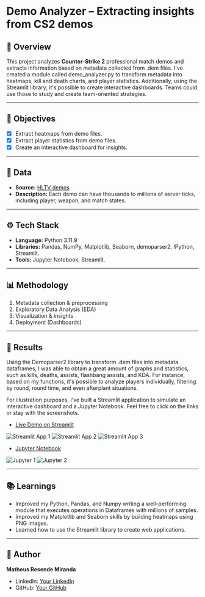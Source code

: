 #  Demo Analyzer – Extracting insights from CS2 demos

## 📌 Overview
This project analyzes **Counter-Strike 2** professional match demos and extracts information based on metadata collected from .dem files. I've created a module called demo_analyzer.py to transform metadata into heatmaps, kill and death charts, and player statistics. Additionally, using the Streamlit library, it's possible to create interactive dashboards. Teams could use those to study and create team-oriented strategies. 

---

## 🎯 Objectives
- [x] Extract heatmaps from demo files.  
- [x] Extract player statistics from demo files.  
- [x] Create an interactive dashboard for insights.  

---

## 📂 Data
- **Source:** [HLTV demos](https://www.hltv.org/)  
- **Description:** Each demo can have thousands to millions of server ticks, including player, weapon, and match states.  

---

## ⚙️ Tech Stack
- **Language:** Python 3.11.9  
- **Libraries:** Pandas, NumPy, Matplotlib, Seaborn, demoparser2, IPython, Streamlit.  
- **Tools:** Jupyter Notebook, Streamlit.  

---

## 📊 Methodology
1. Metadata collection & preprocessing  
2. Exploratory Data Analysis (EDA)    
3. Visualization & insights  
4. Deployment (Dashboards)  

---

## 🚀 Results

Using the Demoparser2 library to transform .dem files into metadata dataframes, I was able to obtain a great amount of graphs and statistics, such as kills, deaths, assists, flashbang assists, and KDA. For instance, based on my functions, it's possible to analyze players individually, filtering by round, round time, and even afterplant situations.

For illustration purposes, I've built a Streamlit application to simulate an interactive dashboard and a Jupyter Notebook. Feel free to click on the links or stay with the screenshots.

- [Live Demo on Streamlit](https://cs2-demo-analyzer-dashboard.streamlit.app/)

![Streamlit App 1](https://github.com/matheusrm-git/Data-Science-for-Entertainment-Esports/blob/main/CS2-Demo-Analyzer/assets/demonstration_prints/streamlit_app_demo_1.png)
![Streamlit App 2](https://github.com/matheusrm-git/Data-Science-for-Entertainment-Esports/blob/main/CS2-Demo-Analyzer/assets/demonstration_prints/streamlit_app_demo_2.png)
![Streamlit App 3](https://github.com/matheusrm-git/Data-Science-for-Entertainment-Esports/blob/main/CS2-Demo-Analyzer/assets/demonstration_prints/streamlit_app_demo_3.png)  


- [Jupyter Notebook](https://github.com/matheusrm-git/Data-Science-for-Entertainment-Esports/blob/main/CS2-Demo-Analyzer/Analyzer%20Demonstration%20(Furia%20x%20Legacy).ipynb)

![Jupyter 1](https://github.com/matheusrm-git/Data-Science-for-Entertainment-Esports/blob/main/CS2-Demo-Analyzer/assets/demonstration_prints/jupyter_demo_1.png)
![Jupyter 2](https://github.com/matheusrm-git/Data-Science-for-Entertainment-Esports/blob/main/CS2-Demo-Analyzer/assets/demonstration_prints/jupyter_demo_2.png)


---

## 📚 Learnings
- Improved my Python, Pandas, and Numpy writing a well-performing module that executes operations in Dataframes with millions of samples.
- Improved my Matplotlib and Seaborn skills by building heatmaps using PNG images.  
- Learned how to use the Streamlit library to create web applications.  

---

## 👤 Author
**Matheus Resende Miranda**  
- LinkedIn: [Your LinkedIn](https://www.linkedin.com/in/matheus-resende-miranda/)    
- GitHub: [Your GitHub](https://github.com/matheusrm-git)  
